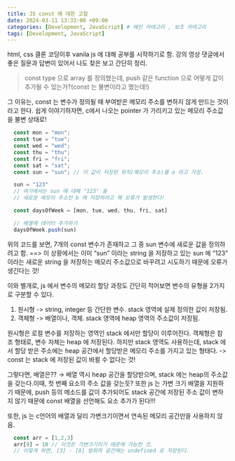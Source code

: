 ```yaml
---
title: JS const 에 대한 고찰
date: 2024-03-11 13:33:00 +09:00
categories: [Development, JavaScript] # 메인 카테고리 , 보조 카테고리
tags: [Development, JavaScript]
---
```


html, css 클론 코딩이후 vanila js 에 대해 공부를 시작하기로 함.
강의 영상 댓글에서 좋은 질문과 답변이 있어서 나도 찾은 보고 간단히 정리.

> const type 으로 array 를 정의했는데, push 같은 function 으로 어떻게 값이 추가될 수 있는가?(const 는 불변이라고 했는데!)

그 이유는, const 는 변수가 정의될 때 부여받은 메모리 주소를 변하지 않게 만드는 것이라고 한다.
쉽게 이야기하자면, c에서 나오는 pointer 가 가리키고 있는 메모리 주소값을 불변 상태로!

```Javascript
  const mon = "mon";
  const tue = "tue";
  const wed = "wed";
  const thu = "thu";
  const fri = "fri";
  const sat = "sat";
  const sun = "sun"; // 이 값이 저장된 위치(메모리 주소)를 a 라고 가정.

  sun = "123"
  // 여기에서는 sun 에 대해 "123" 을
  // 새로운 메모리 주소인 b 에 저장하려고 해 오류가 발생한다!

  const daysOfWeek = [mon, tue, wed, thu, fri, sat]

  // 배열에 데이터 추가하기
  daysOfWeek.push(sun)
```

위의 코드를 보면, 7개의 const 변수가 존재하고 그 중 sun 변수에 새로운 값을 정의하려고 함. ==> 이 상황에서는 이미 “sun” 이라는 string 을 저장하고 있는 sun 에 “123” 이라는 새로운 string 을 저장하는 메모리 주소값으로 바꾸려고 시도하기 때문에 오류가 생긴다는 것!

이와 별개로, js 에서 변수의 메모리 할당 과정도 간단히 적어보면 변수의 유형을 2가지로 구분할 수 있다.

1. 원시형 -> string, integer 등 간단한 변수. stack 영역에 실제 정의한 값이 저장됨.
2. 객체형 -> 배열이나, 객체. stack 영역에 heap 영역의 주소값이 저장됨.

원시형은 로컬 변수를 저장하는 영역인 stack 에서만 할당이 이루어진다.
객체형은 참조 형태로, 변수 자체는 heap 에 저장된다. 하지만 stack 영역도 사용하는데, stack 에서 할당 받은 주소에는 heap 공간에서 할당받은 메모리 주소를 가지고 있는 형태다. -> const 는 stack 에 저장된 값이 바뀔 수 없다는 것!

그렇다면, 배열은??
→ 배열 역시 heap 공간을 할당받으며, stack 에는 heap의 주소값을 갖는다.이때, 첫 번째 요소의 주소 값을 갖는듯?
또한 js 는 가변 크기 배열을 지원하기 때문에, push 등의 메소드를 값이 추가되어도 stack 공간에 저장된 주소 값이 변하지 않기 때문에 const 배열을 선언해도 요소 추가가 된다!!!

또한, js 는 c언어의 배열과 달리 가변크기이면서 연속된 메모리 공간만을 사용하지 않음.

```Javascript
  const arr = [1,2,3]
  arr[9] = 10 // 이것은 가변크기이기 때문에 가능한 것.
  // 이렇게 하면, [3] - [8] 범위의 공간에는 undefined 로 저장된다.
```

